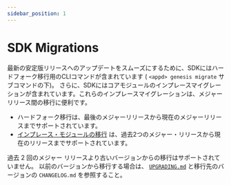 ```yaml
---
sidebar_position: 1
---
```

# SDK Migrations
最新の安定版リリースへのアップデートをスムーズにするために、SDKにはハードフォーク移行用のCLIコマンドが含まれています ( `<appd> genesis migrate` サブコマンドの下)。
さらに、SDKにはコアモジュールのインプレースマイグレーションが含まれています。これらのインプレースマイグレーションは、メジャーリリース間の移行に便利です。

- ハードフォーク移行は、最後のメジャーリリースから現在のメジャーリリースまでサポートされています。
- [インプレース・モジュールの移行](https://docs.cosmos.network/main/core/upgrade#overwriting-genesis-functions) は、過去2つのメジャー・リリースから現在のリリースまでサポートされています。

過去 2 回のメジャー リリースより古いバージョンからの移行はサポートされていません。
以前のバージョンから移行する場合は、 [`UPGRADING.md`](./02-upgrading.md) と移行先のバージョンの `CHANGELOG.md` を参照すること。
